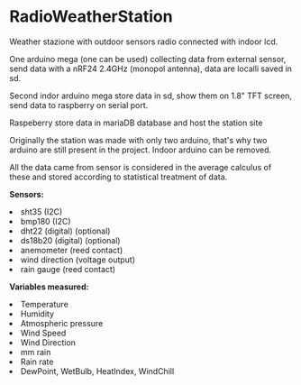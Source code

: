 # RadioWeatherStation
<p>Weather stazione with outdoor sensors radio connected with indoor lcd.</p>
<p>One arduino mega (one can be used) collecting data from external sensor, send data with a nRF24 2.4GHz (monopol antenna), data are localli saved in sd.</p>
<p>Second indor arduino mega store data in sd, show them on 1.8" TFT screen, send data to raspberry on serial port.</p>
<p>Raspeberry store data in mariaDB database and host the station site</p>

<p>Originally the station was made with only two arduino, that's why two arduino are still present in the project. Indoor arduino can be removed.</p>
<p>All the data came from sensor is considered in the average calculus of these and stored according to statistical treatment of data.</p> 

<p>
  <strong>Sensors:</strong>
<li>sht35 (I2C)</li>
<li>bmp180 (I2C)</li>
<li>dht22 (digital) (optional)</li>
<li>ds18b20 (digital) (optional)</li>
<li>anemometer (reed contact)</li>
<li>wind direction (voltage output)</li>
<li>rain gauge (reed contact)</li>
</p>

<p>
  <strong>Variables measured:</strong>
<li>Temperature</li>
<li>Humidity</li>
<li>Atmospheric pressure</li>
<li>Wind Speed</li>
<li>Wind Direction</li>
<li>mm rain</li>
<li>Rain rate</li>
<li>DewPoint, WetBulb, HeatIndex, WindChill</li>
</p>
